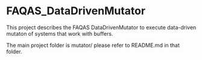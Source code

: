 # FAQAS_DataDrivenMutator

This project describes the FAQAS DataDrivenMutator to execute data-driven mutaton of systems that work with buffers.

The main project folder is mutator/ please refer to README.md in that folder.


